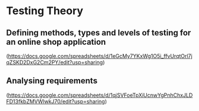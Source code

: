 # Testing Theory

## Defining methods, types and levels of testing for an online shop application
(https://docs.google.com/spreadsheets/d/1eGcMy7YKxWg1O5i_ffvUrqtOrl7jqZSKD2DxG2Cm2PY/edit?usp=sharing)

## Analysing requirements
(https://docs.google.com/spreadsheets/d/1qjSVFoeTpXiUcnwYgPnhChxJLDFD13fkbZMVWlwkJ70/edit?usp=sharing)
